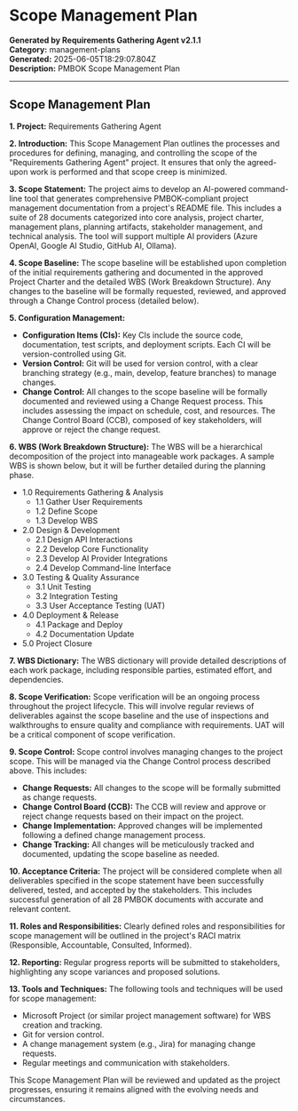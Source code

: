 # Scope Management Plan

**Generated by Requirements Gathering Agent v2.1.1**  
**Category:** management-plans  
**Generated:** 2025-06-05T18:29:07.804Z  
**Description:** PMBOK Scope Management Plan

---

## Scope Management Plan

**1. Project:** Requirements Gathering Agent

**2. Introduction:** This Scope Management Plan outlines the processes and procedures for defining, managing, and controlling the scope of the "Requirements Gathering Agent" project.  It ensures that only the agreed-upon work is performed and that scope creep is minimized.

**3. Scope Statement:** The project aims to develop an AI-powered command-line tool that generates comprehensive PMBOK-compliant project management documentation from a project's README file.  This includes a suite of 28 documents categorized into core analysis, project charter, management plans, planning artifacts, stakeholder management, and technical analysis.  The tool will support multiple AI providers (Azure OpenAI, Google AI Studio, GitHub AI, Ollama).

**4. Scope Baseline:** The scope baseline will be established upon completion of the initial requirements gathering and documented in the approved Project Charter and the detailed WBS (Work Breakdown Structure).  Any changes to the baseline will be formally requested, reviewed, and approved through a Change Control process (detailed below).

**5. Configuration Management:**

* **Configuration Items (CIs):**  Key CIs include the source code, documentation, test scripts, and deployment scripts.  Each CI will be version-controlled using Git.
* **Version Control:**  Git will be used for version control, with a clear branching strategy (e.g., main, develop, feature branches) to manage changes.
* **Change Control:**  All changes to the scope baseline will be formally documented and reviewed using a Change Request process.  This includes assessing the impact on schedule, cost, and resources.  The Change Control Board (CCB), composed of key stakeholders, will approve or reject the change request.


**6. WBS (Work Breakdown Structure):** The WBS will be a hierarchical decomposition of the project into manageable work packages.  A sample WBS is shown below, but it will be further detailed during the planning phase.

* 1.0 Requirements Gathering & Analysis
    * 1.1 Gather User Requirements
    * 1.2 Define Scope
    * 1.3 Develop WBS
* 2.0 Design & Development
    * 2.1 Design API Interactions
    * 2.2 Develop Core Functionality
    * 2.3 Develop AI Provider Integrations
    * 2.4 Develop Command-line Interface
* 3.0 Testing & Quality Assurance
    * 3.1 Unit Testing
    * 3.2 Integration Testing
    * 3.3 User Acceptance Testing (UAT)
* 4.0 Deployment & Release
    * 4.1 Package and Deploy
    * 4.2 Documentation Update
* 5.0 Project Closure


**7. WBS Dictionary:**  The WBS dictionary will provide detailed descriptions of each work package, including responsible parties, estimated effort, and dependencies.

**8. Scope Verification:**  Scope verification will be an ongoing process throughout the project lifecycle.  This will involve regular reviews of deliverables against the scope baseline and the use of inspections and walkthroughs to ensure quality and compliance with requirements.  UAT will be a critical component of scope verification.

**9. Scope Control:**  Scope control involves managing changes to the project scope. This will be managed via the Change Control process described above.  This includes:

* **Change Requests:**  All changes to the scope will be formally submitted as change requests.
* **Change Control Board (CCB):**  The CCB will review and approve or reject change requests based on their impact on the project.
* **Change Implementation:**  Approved changes will be implemented following a defined change management process.
* **Change Tracking:** All changes will be meticulously tracked and documented, updating the scope baseline as needed.

**10.  Acceptance Criteria:** The project will be considered complete when all deliverables specified in the scope statement have been successfully delivered, tested, and accepted by the stakeholders.  This includes successful generation of all 28 PMBOK documents with accurate and relevant content.

**11.  Roles and Responsibilities:**  Clearly defined roles and responsibilities for scope management will be outlined in the project's RACI matrix (Responsible, Accountable, Consulted, Informed).

**12.  Reporting:**  Regular progress reports will be submitted to stakeholders, highlighting any scope variances and proposed solutions.

**13.  Tools and Techniques:**  The following tools and techniques will be used for scope management:

*  Microsoft Project (or similar project management software) for WBS creation and tracking.
*  Git for version control.
*  A change management system (e.g., Jira) for managing change requests.
*  Regular meetings and communication with stakeholders.


This Scope Management Plan will be reviewed and updated as the project progresses, ensuring it remains aligned with the evolving needs and circumstances.
